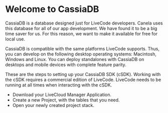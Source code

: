 # Welcome to CassiaDB

CassiaDB is a database designed just for LiveCode developers. Canela uses this database for all of our app development. We have found it to be a big time saver for us. For this reason, we want to make it available for free for local use.

CassiaDB is compatible with the same platforms LiveCode supports. Thus, you can develop on the following desktop operating systems: Macintosh, Windows and Linux. You can deploy standalones with CassiaDB on desktops and mobile devices with complete feature parity.

These are the steps to setting up your CassiaDB SDK (cSDK). Working with the cSDK requires a commercial edition of LiveCode. LiveCode needs to be running at all times when interacting with the cSDK.

- Download your LiveCloud Manager Application.
- Create a new Project, with the tables that you need.
- Open your newly created project stack.